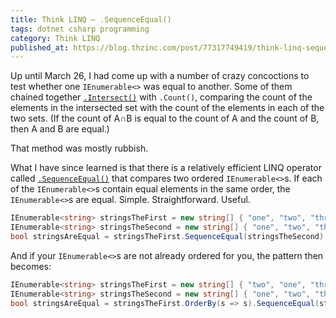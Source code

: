 ```yaml
---
title: Think LINQ – .SequenceEqual()
tags: dotnet csharp programming
category: Think LINQ
published_at: https://blog.thzinc.com/post/77317749419/think-linq-sequenceequal
---
```


Up until March 26, I had come up with a number of crazy concoctions to test whether one `IEnumerable<>` was equal to another. Some of them chained together [`.Intersect()`][docs-intersect] with `.Count()`, comparing the count of the elements in the intersected set with the count of the elements in each of the two sets. (If the count of A∩B is equal to the count of A and the count of B, then A and B are equal.)

That method was mostly rubbish.

What I have since learned is that there is a relatively efficient LINQ operator called [`.SequenceEqual()`][docs-sequenceequal] that compares two ordered `IEnumerable<>`s. If each of the `IEnumerable<>`s contain equal elements in the same order, the `IEnumerable<>`s are equal. Simple. Straightforward. Useful.

```csharp
IEnumerable<string> stringsTheFirst = new string[] { "one", "two", "three" };
IEnumerable<string> stringsTheSecond = new string[] { "one", "two", "three" };
bool stringsAreEqual = stringsTheFirst.SequenceEqual(stringsTheSecond);
```

And if your `IEnumerable<>`s are not already ordered for you, the pattern then becomes:

```csharp
IEnumerable<string> stringsTheFirst = new string[] { "two", "one", "three" };
IEnumerable<string> stringsTheSecond = new string[] { "one", "two", "three" };
bool stringsAreEqual = stringsTheFirst.OrderBy(s => s).SequenceEqual(stringsTheSecond.OrderBy(s => s));
```

[docs-intersect]: https://docs.microsoft.com/en-us/dotnet/api/system.linq.enumerable.intersect?view=net-6.0#overloads
[docs-sequenceequal]: https://docs.microsoft.com/en-us/dotnet/api/system.linq.enumerable.sequenceequal?view=net-6.0#System_Linq_Enumerable_SequenceEqual__1_System_Collections_Generic_IEnumerable___0__System_Collections_Generic_IEnumerable___0__
